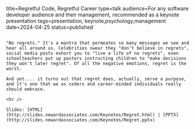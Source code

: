 title=Regretful Code, Regretful Career
type=talk
audience=For any software developer audience and their management, recommended as a keynote presentation
tags=presentation, keynote,psychology,management
date=2024-04-25
status=published
~~~~~~

"No regrets." It's a mantra that permeates so many messages we see and hear all around us. Celebrities swear they "don't believe in regrets", social media posts exhort you to "live a life of no regrets", even schoolteachers put up posters instructing children to "make decisions they won't later regret". Of all the negative emotions, regret is the worst.

And yet.... it turns out that regret does, actually, serve a purpose, and it's one that we as coders and career-minded individuals really should embrace.
    
<hr />

Slides: [HTML](http://slides.newardassociates.com/Keynotes/Regret.html) | [PPTX](http://slides.newardassociates.com/Keynotes/Regret.pptx)
